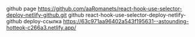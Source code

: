 github page https://github.com/aaRomanets/react-hook-use-selector-deploy-netlify-github.git
github react-hook-use-selector-deploy-netlify-github
deploy-ссылка https://63c971aa96402a543f195631--astounding-hotteok-c266a3.netlify.app/